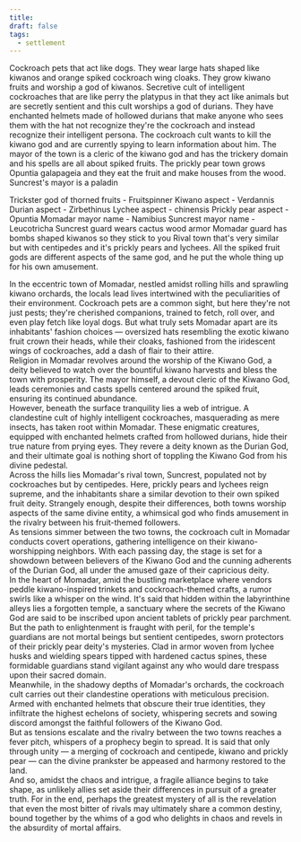```yaml
---
title: 
draft: false
tags:
  - settlement
---
```

Cockroach pets that act like dogs.
They wear large hats shaped like kiwanos and orange spiked cockroach wing cloaks.
They grow kiwano fruits and worship a god of kiwanos.
Secretive cult of intelligent cockroaches that are like perry the platypus in that they act like animals but are secretly sentient and this cult worships a god of durians. They have enchanted helmets made of hollowed durians that make anyone who sees them with the hat not recognize they're the cockroach and instead recognize their intelligent persona.
The cockroach cult wants to kill the kiwano god and are currently spying to learn information about him. 
The mayor of the town is a cleric of the kiwano god and has the trickery domain and his spells are all about spiked fruits.
The prickly pear town grows Opuntia galapageia and they eat the fruit and make houses from the wood.
Suncrest's mayor is a paladin

Trickster god of thorned fruits - Fruitspinner
Kiwano aspect - Verdannis
Durian aspect - Zirbethinus
Lychee aspect - chinensis
Prickly pear aspect - Opuntia
Momadar mayor name -  Namibius
Suncrest mayor name - Leucotricha
Suncrest guard wears cactus wood armor
Momadar guard has bombs shaped kiwanos so they stick to you
Rival town that's very similar but with centipedes and it's prickly pears and lychees.
All the spiked fruit gods are different aspects of the same god, and he put the whole thing up for his own amusement.

In the eccentric town of Momadar, nestled amidst rolling hills and sprawling kiwano orchards, the locals lead lives intertwined with the peculiarities of their environment. Cockroach pets are a common sight, but here they're not just pests; they're cherished companions, trained to fetch, roll over, and even play fetch like loyal dogs. But what truly sets Momadar apart are its inhabitants' fashion choices — oversized hats resembling the exotic kiwano fruit crown their heads, while their cloaks, fashioned from the iridescent wings of cockroaches, add a dash of flair to their attire.<br>
Religion in Momadar revolves around the worship of the Kiwano God, a deity believed to watch over the bountiful kiwano harvests and bless the town with prosperity. The mayor himself, a devout cleric of the Kiwano God, leads ceremonies and casts spells centered around the spiked fruit, ensuring its continued abundance.<br>
However, beneath the surface tranquility lies a web of intrigue. A clandestine cult of highly intelligent cockroaches, masquerading as mere insects, has taken root within Momadar. These enigmatic creatures, equipped with enchanted helmets crafted from hollowed durians, hide their true nature from prying eyes. They revere a deity known as the Durian God, and their ultimate goal is nothing short of toppling the Kiwano God from his divine pedestal.<br>
Across the hills lies Momadar's rival town, Suncrest, populated not by cockroaches but by centipedes. Here, prickly pears and lychees reign supreme, and the inhabitants share a similar devotion to their own spiked fruit deity. Strangely enough, despite their differences, both towns worship aspects of the same divine entity, a whimsical god who finds amusement in the rivalry between his fruit-themed followers.<br>
As tensions simmer between the two towns, the cockroach cult in Momadar conducts covert operations, gathering intelligence on their kiwano-worshipping neighbors. With each passing day, the stage is set for a showdown between believers of the Kiwano God and the cunning adherents of the Durian God, all under the amused gaze of their capricious deity.<br>In the heart of Momadar, amid the bustling marketplace where vendors peddle kiwano-inspired trinkets and cockroach-themed crafts, a rumor swirls like a whisper on the wind. It's said that hidden within the labyrinthine alleys lies a forgotten temple, a sanctuary where the secrets of the Kiwano God are said to be inscribed upon ancient tablets of prickly pear parchment.<br>
But the path to enlightenment is fraught with peril, for the temple's guardians are not mortal beings but sentient centipedes, sworn protectors of their prickly pear deity's mysteries. Clad in armor woven from lychee husks and wielding spears tipped with hardened cactus spines, these formidable guardians stand vigilant against any who would dare trespass upon their sacred domain.<br>
Meanwhile, in the shadowy depths of Momadar's orchards, the cockroach cult carries out their clandestine operations with meticulous precision. Armed with enchanted helmets that obscure their true identities, they infiltrate the highest echelons of society, whispering secrets and sowing discord amongst the faithful followers of the Kiwano God.<br>
But as tensions escalate and the rivalry between the two towns reaches a fever pitch, whispers of a prophecy begin to spread. It is said that only through unity — a merging of cockroach and centipede, kiwano and prickly pear — can the divine prankster be appeased and harmony restored to the land.<br>
And so, amidst the chaos and intrigue, a fragile alliance begins to take shape, as unlikely allies set aside their differences in pursuit of a greater truth. For in the end, perhaps the greatest mystery of all is the revelation that even the most bitter of rivals may ultimately share a common destiny, bound together by the whims of a god who delights in chaos and revels in the absurdity of mortal affairs.